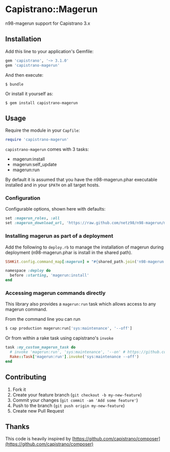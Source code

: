 # Capistrano::Magerun

n98-magerun support for Capistrano 3.x

## Installation

Add this line to your application's Gemfile:

```ruby
gem 'capistrano', '~> 3.1.0'
gem 'capistrano-magerun'
```

And then execute:

    $ bundle

Or install it yourself as:

    $ gem install capistrano-magerun

## Usage

Require the module in your `Capfile`:

```ruby
require 'capistrano-magerun'
```

`capistrano-magerun` comes with 3 tasks:

* magerun:install
* magerun:self_update
* magerun:run


By default it is assumed that you have the n98-magerun.phar executable installed and in your
`$PATH` on all target hosts.

### Configuration

Configurable options, shown here with defaults:

```ruby
set :magerun_roles, :all
set :magerun_download_url, 'https://raw.github.com/netz98/n98-magerun/master/n98-magerun.phar'
```

### Installing magerun as part of a deployment

Add the following to `deploy.rb` to manage the installation of magerun during
deployment (n98-magerun.phar is install in the shared path).

```ruby
SSHKit.config.command_map[:magerun] = "#{shared_path.join('n98-magerun.phar')}"

namespace :deploy do
  before :starting, 'magerun:install'
end
```

### Accessing magerun commands directly

This library also provides a `magerun:run` task which allows access to any
magerun command.

From the command line you can run

```bash
$ cap production magerun:run['sys:maintenance', '--off']
```

Or from within a rake task using capistrano's `invoke`

```ruby
task :my_custom_magerun_task do
  # invoke 'magerun:run', 'sys:maintenance', '--on' # https://github.com/capistrano/capistrano/pull/928
  Rake::Task['magerun:run'].invoke('sys:maintenance --off')
end
```


## Contributing

1. Fork it
2. Create your feature branch (`git checkout -b my-new-feature`)
3. Commit your changes (`git commit -am 'Add some feature'`)
4. Push to the branch (`git push origin my-new-feature`)
5. Create new Pull Request


## Thanks

This code is heavily inspired by [https://github.com/capistrano/composer](https://github.com/capistrano/composer)
